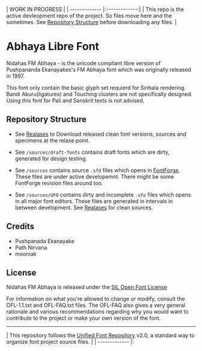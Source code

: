 
|  WORK IN PROGRESS      | 
| ------------- |:-------------:| 
| This repo is the active devleopment repo of the project. So files move here and the sometimes. See [Repository Structure](#repository-structure) before downloading any files.       | 




Abhaya Libre Font
==============

Nidahas FM Abhaya - is the unicode compliant libre version of Pushpananda Ekanayakes's FM Abhaya font which was originally released in 1997.

This font only contain the basic glyph set requierd for Sinhala rendering. Bandi Akuru(ligatures) and Touching clusters are not specifically designed. Using this font for Pali and Sanskrit texts is not advised.


## Repository Structure

- See [Realases](https://github.com/mooniak/abhaya-libre/releases) to Download released clean font versions, sources and specimens at the relase point.

- See `/sources/draft-fonts` contains draft fonts which are dirty, generated for design testing.

- See `/sources` contains source `.sfd` files which opens in [FontForge](http://fontforge.github.io/en-US/). These files are under active developemnt. There might be some FontForge revision files around too.

- See `/sources/UFO` contains dirty and incomplete `.ufo` files which opens in all major font editors. These files are generated in intervals in between development. See [Realases](https://github.com/mooniak/abhaya-libre/releases) for clean sources.


## Credits

- Pushpanada Ekanayake
- Path Nirvana
- mooniak

## License

Nidahas FM Abhaya is released under the  [SIL Open Font License](http://scripts.sil.org/OFL)

For information on what you're allowed to change or modify, consult the
OFL-1.1.txt and OFL-FAQ.txt files. The OFL-FAQ also gives a very general
rationale and various recommendations regarding why you would want to
contribute to the project or make your own version of the font.



***

|   This repository follows the [Unified Font Repository](https://github.com/raphaelbastide/Unified-Font-Repository) v2.0, a standard way to organize font project source files.           | 
| ------------- |:
